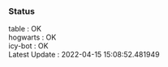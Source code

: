 ### Status


table : OK  
hogwarts : OK  
icy-bot : OK  
Latest Update : 2022-04-15 15:08:52.481949
